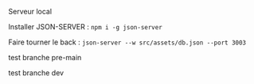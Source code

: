 Serveur local

Installer JSON-SERVER : `npm i -g json-server`

Faire tourner le back : `json-server --w src/assets/db.json --port 3003`

test branche pre-main

test branche dev